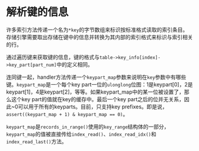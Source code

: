 # 解析键的信息

许多索引方法传递一个名为`*key`的字节数组来标识按标准格式读取的索引条目。存储引擎需要取出存储在键中的信息并转换为其内部的索引格式来标识与索引相关的行。

通过遍历键来获取键的信息，键的格式与`table->key_info[index]->key_part[part_num]`中的定义相同。

连同键一起，handler方法传递一个`keypart_map`参数来说明在`key`参数中有哪些键。`keypart_map`是一个每个key part一位的`ulonglong`位图：1是keypart[0]，2是keypart[1]，4是keypart[2]，等等。如果keypart_map中的某一位被设置了，那么这个key part的值就在key的缓存中。最后一个key part之后的位并无关系，因此~0可以用于所有的keyparts。目前，只支持key prefixes。即是说，`assert((keypart_map + 1) & keypart_map == 0)`。

`keypart_map`是`records_in_range()`使用的`key_range`结构体的一部分，`keypart_map`的值被直接传给`index_read()`、`index_read_idx()`和`index_read_last()`方法。
